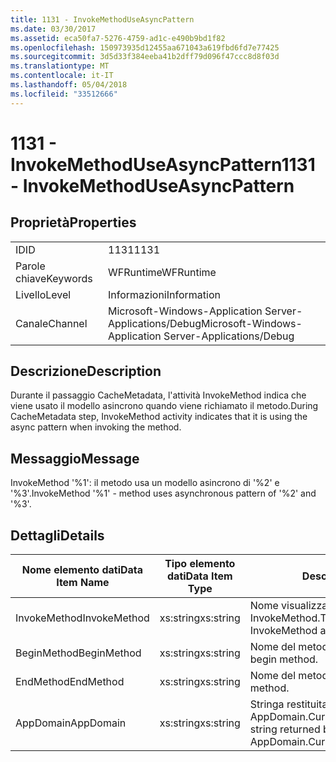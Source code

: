 ```yaml
---
title: 1131 - InvokeMethodUseAsyncPattern
ms.date: 03/30/2017
ms.assetid: eca50fa7-5276-4759-ad1c-e490b9bd1f82
ms.openlocfilehash: 150973935d12455aa671043a619fbd6fd7e77425
ms.sourcegitcommit: 3d5d33f384eeba41b2dff79d096f47ccc8d8f03d
ms.translationtype: MT
ms.contentlocale: it-IT
ms.lasthandoff: 05/04/2018
ms.locfileid: "33512666"
---
```

# <a name="1131---invokemethoduseasyncpattern"></a><span data-ttu-id="79e20-102">1131 - InvokeMethodUseAsyncPattern</span><span class="sxs-lookup"><span data-stu-id="79e20-102">1131 - InvokeMethodUseAsyncPattern</span></span>
## <a name="properties"></a><span data-ttu-id="79e20-103">Proprietà</span><span class="sxs-lookup"><span data-stu-id="79e20-103">Properties</span></span>  
  
|||  
|-|-|  
|<span data-ttu-id="79e20-104">ID</span><span class="sxs-lookup"><span data-stu-id="79e20-104">ID</span></span>|<span data-ttu-id="79e20-105">1131</span><span class="sxs-lookup"><span data-stu-id="79e20-105">1131</span></span>|  
|<span data-ttu-id="79e20-106">Parole chiave</span><span class="sxs-lookup"><span data-stu-id="79e20-106">Keywords</span></span>|<span data-ttu-id="79e20-107">WFRuntime</span><span class="sxs-lookup"><span data-stu-id="79e20-107">WFRuntime</span></span>|  
|<span data-ttu-id="79e20-108">Livello</span><span class="sxs-lookup"><span data-stu-id="79e20-108">Level</span></span>|<span data-ttu-id="79e20-109">Informazioni</span><span class="sxs-lookup"><span data-stu-id="79e20-109">Information</span></span>|  
|<span data-ttu-id="79e20-110">Canale</span><span class="sxs-lookup"><span data-stu-id="79e20-110">Channel</span></span>|<span data-ttu-id="79e20-111">Microsoft-Windows-Application Server-Applications/Debug</span><span class="sxs-lookup"><span data-stu-id="79e20-111">Microsoft-Windows-Application Server-Applications/Debug</span></span>|  
  
## <a name="description"></a><span data-ttu-id="79e20-112">Descrizione</span><span class="sxs-lookup"><span data-stu-id="79e20-112">Description</span></span>  
 <span data-ttu-id="79e20-113">Durante il passaggio CacheMetadata, l'attività InvokeMethod indica che viene usato il modello asincrono quando viene richiamato il metodo.</span><span class="sxs-lookup"><span data-stu-id="79e20-113">During CacheMetadata step, InvokeMethod activity indicates that it is using the async pattern when invoking the method.</span></span>  
  
## <a name="message"></a><span data-ttu-id="79e20-114">Messaggio</span><span class="sxs-lookup"><span data-stu-id="79e20-114">Message</span></span>  
 <span data-ttu-id="79e20-115">InvokeMethod '%1': il metodo usa un modello asincrono di '%2' e '%3'.</span><span class="sxs-lookup"><span data-stu-id="79e20-115">InvokeMethod '%1' - method uses asynchronous pattern of '%2' and '%3'.</span></span>  
  
## <a name="details"></a><span data-ttu-id="79e20-116">Dettagli</span><span class="sxs-lookup"><span data-stu-id="79e20-116">Details</span></span>  
  
|<span data-ttu-id="79e20-117">Nome elemento dati</span><span class="sxs-lookup"><span data-stu-id="79e20-117">Data Item Name</span></span>|<span data-ttu-id="79e20-118">Tipo elemento dati</span><span class="sxs-lookup"><span data-stu-id="79e20-118">Data Item Type</span></span>|<span data-ttu-id="79e20-119">Descrizione</span><span class="sxs-lookup"><span data-stu-id="79e20-119">Description</span></span>|  
|--------------------|--------------------|-----------------|  
|<span data-ttu-id="79e20-120">InvokeMethod</span><span class="sxs-lookup"><span data-stu-id="79e20-120">InvokeMethod</span></span>|<span data-ttu-id="79e20-121">xs:string</span><span class="sxs-lookup"><span data-stu-id="79e20-121">xs:string</span></span>|<span data-ttu-id="79e20-122">Nome visualizzato dell'attività InvokeMethod.</span><span class="sxs-lookup"><span data-stu-id="79e20-122">The display name of the InvokeMethod activity.</span></span>|  
|<span data-ttu-id="79e20-123">BeginMethod</span><span class="sxs-lookup"><span data-stu-id="79e20-123">BeginMethod</span></span>|<span data-ttu-id="79e20-124">xs:string</span><span class="sxs-lookup"><span data-stu-id="79e20-124">xs:string</span></span>|<span data-ttu-id="79e20-125">Nome del metodo Begin.</span><span class="sxs-lookup"><span data-stu-id="79e20-125">The name of the begin method.</span></span>|  
|<span data-ttu-id="79e20-126">EndMethod</span><span class="sxs-lookup"><span data-stu-id="79e20-126">EndMethod</span></span>|<span data-ttu-id="79e20-127">xs:string</span><span class="sxs-lookup"><span data-stu-id="79e20-127">xs:string</span></span>|<span data-ttu-id="79e20-128">Nome del metodo End.</span><span class="sxs-lookup"><span data-stu-id="79e20-128">The name of the end method.</span></span>|  
|<span data-ttu-id="79e20-129">AppDomain</span><span class="sxs-lookup"><span data-stu-id="79e20-129">AppDomain</span></span>|<span data-ttu-id="79e20-130">xs:string</span><span class="sxs-lookup"><span data-stu-id="79e20-130">xs:string</span></span>|<span data-ttu-id="79e20-131">Stringa restituita da AppDomain.CurrentDomain.FriendlyName.</span><span class="sxs-lookup"><span data-stu-id="79e20-131">The string returned by AppDomain.CurrentDomain.FriendlyName.</span></span>|
